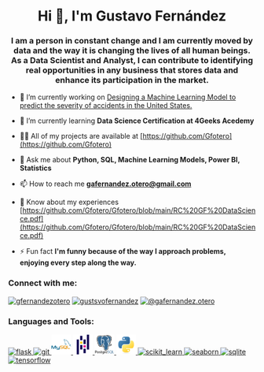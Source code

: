 <h1 align="center">Hi 👋, I'm Gustavo Fernández</h1>
<h3 align="center">I am a person in constant change and I am currently moved by data and the way it is changing the lives of all human beings. As a Data Scientist and Analyst, I can contribute to identifying real opportunities in any business that stores data and enhance its participation in the market.</h3>

- 🔭 I’m currently working on [Designing a Machine Learning Model to predict the severity of accidents in the United States.](https://github.com/Gfotero/Proyecto_Final.git)

- 🌱 I’m currently learning **Data Science Certification at 4Geeks Acedemy**

- 👨‍💻 All of my projects are available at [https://github.com/Gfotero](https://github.com/Gfotero)

- 💬 Ask me about **Python, SQL, Machine Learning Models, Power BI, Statistics**

- 📫 How to reach me **gafernandez.otero@gmail.com**

- 📄 Know about my experiences [https://github.com/Gfotero/Gfotero/blob/main/RC%20GF%20DataScience.pdf](https://github.com/Gfotero/Gfotero/blob/main/RC%20GF%20DataScience.pdf)

- ⚡ Fun fact **I'm funny because of the way I approach problems, enjoying every step along the way.**

<h3 align="left">Connect with me:</h3>
<p align="left">
<a href="https://linkedin.com/in/gfernandezotero" target="blank"><img align="center" src="https://raw.githubusercontent.com/rahuldkjain/github-profile-readme-generator/master/src/images/icons/Social/linked-in-alt.svg" alt="gfernandezotero" height="30" width="40" /></a>
<a href="https://kaggle.com/gustsvofernandez" target="blank"><img align="center" src="https://raw.githubusercontent.com/rahuldkjain/github-profile-readme-generator/master/src/images/icons/Social/kaggle.svg" alt="gustsvofernandez" height="30" width="40" /></a>
<a href="https://medium.com/@gafernandez.otero" target="blank"><img align="center" src="https://raw.githubusercontent.com/rahuldkjain/github-profile-readme-generator/master/src/images/icons/Social/medium.svg" alt="@gafernandez.otero" height="30" width="40" /></a>
</p>

<h3 align="left">Languages and Tools:</h3>
<p align="left"> <a href="https://flask.palletsprojects.com/" target="_blank" rel="noreferrer"> <img src="https://www.vectorlogo.zone/logos/pocoo_flask/pocoo_flask-icon.svg" alt="flask" width="40" height="40"/> </a> <a href="https://git-scm.com/" target="_blank" rel="noreferrer"> <img src="https://www.vectorlogo.zone/logos/git-scm/git-scm-icon.svg" alt="git" width="40" height="40"/> </a> <a href="https://www.mysql.com/" target="_blank" rel="noreferrer"> <img src="https://raw.githubusercontent.com/devicons/devicon/master/icons/mysql/mysql-original-wordmark.svg" alt="mysql" width="40" height="40"/> </a> <a href="https://pandas.pydata.org/" target="_blank" rel="noreferrer"> <img src="https://raw.githubusercontent.com/devicons/devicon/2ae2a900d2f041da66e950e4d48052658d850630/icons/pandas/pandas-original.svg" alt="pandas" width="40" height="40"/> </a> <a href="https://www.postgresql.org" target="_blank" rel="noreferrer"> <img src="https://raw.githubusercontent.com/devicons/devicon/master/icons/postgresql/postgresql-original-wordmark.svg" alt="postgresql" width="40" height="40"/> </a> <a href="https://www.python.org" target="_blank" rel="noreferrer"> <img src="https://raw.githubusercontent.com/devicons/devicon/master/icons/python/python-original.svg" alt="python" width="40" height="40"/> </a> <a href="https://scikit-learn.org/" target="_blank" rel="noreferrer"> <img src="https://upload.wikimedia.org/wikipedia/commons/0/05/Scikit_learn_logo_small.svg" alt="scikit_learn" width="40" height="40"/> </a> <a href="https://seaborn.pydata.org/" target="_blank" rel="noreferrer"> <img src="https://seaborn.pydata.org/_images/logo-mark-lightbg.svg" alt="seaborn" width="40" height="40"/> </a> <a href="https://www.sqlite.org/" target="_blank" rel="noreferrer"> <img src="https://www.vectorlogo.zone/logos/sqlite/sqlite-icon.svg" alt="sqlite" width="40" height="40"/> </a> <a href="https://www.tensorflow.org" target="_blank" rel="noreferrer"> <img src="https://www.vectorlogo.zone/logos/tensorflow/tensorflow-icon.svg" alt="tensorflow" width="40" height="40"/> </a> </p>

